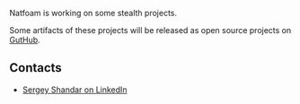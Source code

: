 Natfoam is working on some stealth projects.

Some artifacts of these projects will be released as open source projects on [GutHub](http://github.com/natfoam).

## Contacts

- [Sergey Shandar on LinkedIn](https://www.linkedin.com/in/sergeyshandar/)
